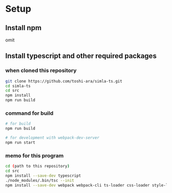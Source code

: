 # Setup
## Install npm
omit

## Install typescript and other required packages
### when cloned this repository
``` bash
git clone https://github.com/toshi-ara/simla-ts.git
cd simla-ts
cd src
npm install
npm run build
```

### command for build
``` bash
# for build
npm run build

# for development with webpack-dev-server
npm run start
```

### memo for this program
``` bash
cd (path to this repository)
cd src
npm install --save-dev typescript
./node_modules/.bin/tsc --init
npm install --save-dev webpack webpack-cli ts-loader css-loader style-loader webpack-dev-server
```

